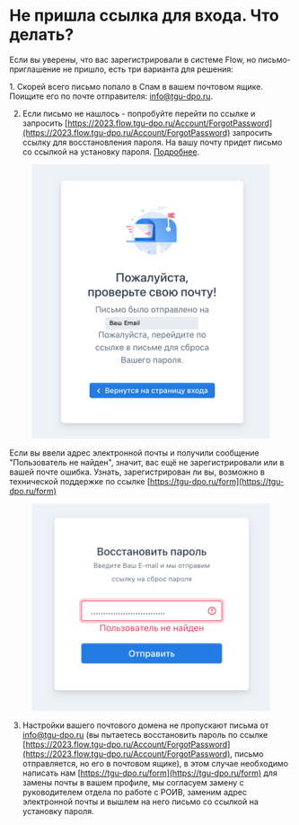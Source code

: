 # Не пришла ссылка для входа. Что делать?

Если вы уверены, что вас зарегистрировали в системе Flow, но письмо-приглашение не пришло, есть три варианта  для решения:

&#x20;1\. Скорей всего письмо попало в Спам в вашем почтовом ящике.  Поищите его по почте отправителя: info@tgu-dpo.ru.

2. Если письмо не нашлось - попробуйте перейти по ссылке и запросить [https://2023.flow.tgu-dpo.ru/Account/ForgotPassword](https://2023.flow.tgu-dpo.ru/Account/ForgotPassword) запросить ссылку для восстановления пароля. На вашу почту придет письмо со ссылкой на установку пароля. [Подробнее](../#registraciya).

<figure><img src="../.gitbook/assets/image (1).png" alt=""><figcaption></figcaption></figure>

Если вы ввели адрес электронной почты и получили сообщение "Пользователь не найден", значит, вас ещё не зарегистрировали или в вашей почте ошибка. Узнать, зарегистрирован ли вы, возможно в технической поддержке по ссылке [https://tgu-dpo.ru/form](https://tgu-dpo.ru/form)

<figure><img src="../.gitbook/assets/image (2).png" alt=""><figcaption></figcaption></figure>

3. Настройки вашего почтового домена не пропускают письма от info@tgu-dpo.ru (вы пытаетесь восстановить пароль по ссылке [https://2023.flow.tgu-dpo.ru/Account/ForgotPassword](https://2023.flow.tgu-dpo.ru/Account/ForgotPassword), письмо отправляется, но его в почтовом ящике), в этом случае необходимо написать нам  [https://tgu-dpo.ru/form](https://tgu-dpo.ru/form) для замены почты в вашем профиле, мы согласуем замену с руководителем  отдела по работе с РОИВ, заменим адрес электронной почты и вышлем на него письмо со ссылкой на установку пароля.&#x20;
